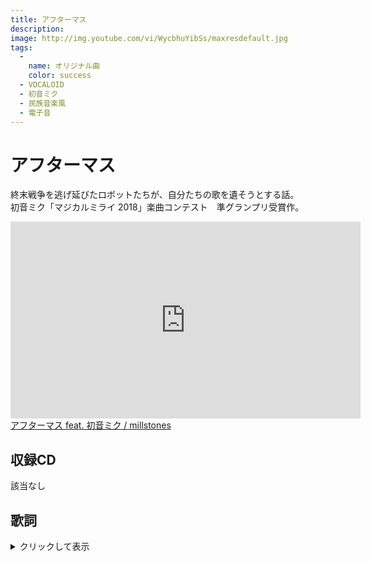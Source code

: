 ```yaml
---
title: アフターマス
description: 
image: http://img.youtube.com/vi/WycbhuYibSs/maxresdefault.jpg
tags:
  -
    name: オリジナル曲
    color: success
  - VOCALOID
  - 初音ミク
  - 民族音楽風
  - 電子音
---
```

# アフターマス

終末戦争を逃げ延びたロボットたちが、自分たちの歌を遺そうとする話。  
初音ミク「マジカルミライ 2018」楽曲コンテスト　準グランプリ受賞作。

<iframe width="560" height="315" src="https://www.youtube.com/embed/WycbhuYibSs" frameborder="0" allow="autoplay; encrypted-media" allowfullscreen></iframe>

<script type="application/javascript" src="https://embed.nicovideo.jp/watch/sm33195852/script?w=640&h=360"></script><noscript><a href="http://www.nicovideo.jp/watch/sm33195852">アフターマス feat. 初音ミク / millstones</a></noscript>

## 収録CD
該当なし

## 歌詞
<details><summary>クリックして表示</summary><div>
揺らいだ視界が語る  
遠くもない過去の話

最後に聞こえた声は  
嘆きと悲鳴と諦めの言葉

空が唸り  
土が燃えて  
星を静寂に没めた

頬を伝う黒い雨だけが  
大地を叩く音を鳴らす

残された追憶たちの緩やかな終幕  
錆びついた語り部たちのエピローグの続き

いずれ全て塵に還る  
やがて終わりゆく運命

営みの灰だけが  
雨に湿るこの場所で

いつかまた空に描く  
降り注ぐ光を  
溢れる命を

この想いを歌にしよう

軋む身体を震わせ  
仮初めの魂が叫ぶ音で紡ぐ調べ

地の果てで生まれたささめきの歌  
それはまだ小さな欠片に過ぎないけれど

地の果てに芽生えたおぼろげな夢  
いつの日か未来にこの歌が届きますように
</div></details>
